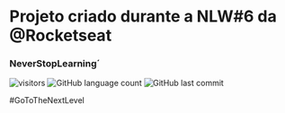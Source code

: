 # Projeto criado durante a NLW#6 da @Rocketseat

### NeverStopLearning´

![visitors](https://visitor-badge.glitch.me/badge?page_id=LucasGabrielGit.visitor-badge)
![GitHub language count](https://img.shields.io/github/languages/count/LucasGabrielGit/nlw-project-react?style=plastic)
![GitHub last commit](https://img.shields.io/github/last-commit/LucasGabrielGit/nlw-project-react?color=red&style=plastic)

#GoToTheNextLevel
